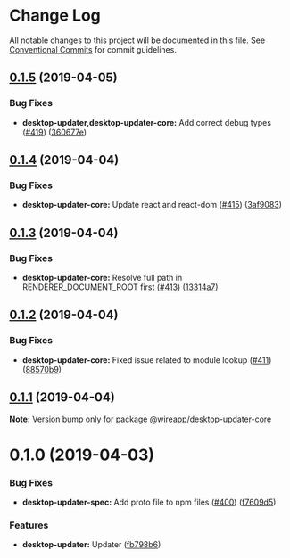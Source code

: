 # Change Log

All notable changes to this project will be documented in this file.
See [Conventional Commits](https://conventionalcommits.org) for commit guidelines.

## [0.1.5](https://github.com/wireapp/wire-desktop-packages/tree/master/packages/desktop-updater-core/compare/@wireapp/desktop-updater-core@0.1.4...@wireapp/desktop-updater-core@0.1.5) (2019-04-05)


### Bug Fixes

* **desktop-updater,desktop-updater-core:** Add correct debug types ([#419](https://github.com/wireapp/wire-desktop-packages/tree/master/packages/desktop-updater-core/issues/419)) ([360677e](https://github.com/wireapp/wire-desktop-packages/tree/master/packages/desktop-updater-core/commit/360677e))





## [0.1.4](https://github.com/wireapp/wire-desktop-packages/tree/master/packages/desktop-updater-core/compare/@wireapp/desktop-updater-core@0.1.3...@wireapp/desktop-updater-core@0.1.4) (2019-04-04)


### Bug Fixes

* **desktop-updater-core:** Update react and react-dom ([#415](https://github.com/wireapp/wire-desktop-packages/tree/master/packages/desktop-updater-core/issues/415)) ([3af9083](https://github.com/wireapp/wire-desktop-packages/tree/master/packages/desktop-updater-core/commit/3af9083))





## [0.1.3](https://github.com/wireapp/wire-desktop-packages/tree/master/packages/desktop-updater-core/compare/@wireapp/desktop-updater-core@0.1.2...@wireapp/desktop-updater-core@0.1.3) (2019-04-04)


### Bug Fixes

* **desktop-updater-core:** Resolve full path in RENDERER_DOCUMENT_ROOT first ([#413](https://github.com/wireapp/wire-desktop-packages/tree/master/packages/desktop-updater-core/issues/413)) ([13314a7](https://github.com/wireapp/wire-desktop-packages/tree/master/packages/desktop-updater-core/commit/13314a7))





## [0.1.2](https://github.com/wireapp/wire-desktop-packages/tree/master/packages/desktop-updater-core/compare/@wireapp/desktop-updater-core@0.1.1...@wireapp/desktop-updater-core@0.1.2) (2019-04-04)


### Bug Fixes

* **desktop-updater-core:** Fixed issue related to module lookup ([#411](https://github.com/wireapp/wire-desktop-packages/tree/master/packages/desktop-updater-core/issues/411)) ([88570b9](https://github.com/wireapp/wire-desktop-packages/tree/master/packages/desktop-updater-core/commit/88570b9))





## [0.1.1](https://github.com/wireapp/wire-desktop-packages/tree/master/packages/desktop-updater-core/compare/@wireapp/desktop-updater-core@0.1.0...@wireapp/desktop-updater-core@0.1.1) (2019-04-04)

**Note:** Version bump only for package @wireapp/desktop-updater-core





# 0.1.0 (2019-04-03)


### Bug Fixes

* **desktop-updater-spec:** Add proto file to npm files ([#400](https://github.com/wireapp/wire-desktop-packages/tree/master/packages/desktop-updater-core/issues/400)) ([f7609d5](https://github.com/wireapp/wire-desktop-packages/tree/master/packages/desktop-updater-core/commit/f7609d5))


### Features

* **desktop-updater:** Updater ([fb798b6](https://github.com/wireapp/wire-desktop-packages/tree/master/packages/desktop-updater-core/commit/fb798b6))
